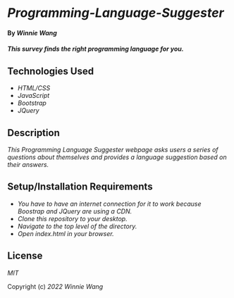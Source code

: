 # _Programming-Language-Suggester_

#### By _**Winnie Wang**_

#### _This survey finds the right programming language for you._

## Technologies Used

- _HTML/CSS_
- _JavaScript_
- _Bootstrap_
- _JQuery_

## Description

_This Programming Language Suggester webpage asks users a series of questions about themselves and provides a language suggestion based on their answers._

## Setup/Installation Requirements

- _You have to have an internet connection for it to work because Boostrap and JQuery are using a CDN._
- _Clone this repository to your desktop._
- _Navigate to the top level of the directory._
- _Open index.html in your browser._

## License

_MIT_

Copyright (c) _2022_ _Winnie Wang_
